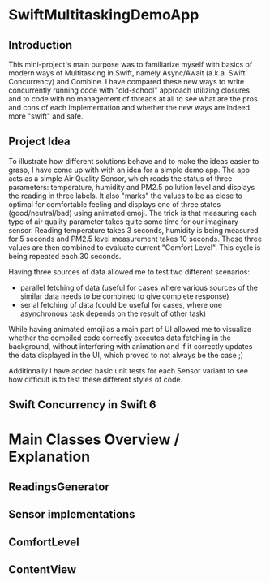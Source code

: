 # SwiftMultitaskingDemoApp


## Introduction

This mini-project's main purpose was to familiarize myself with basics of modern ways of Multitasking in Swift, namely Async/Await (a.k.a. Swift Concurrency) and Combine. I have compared these new ways to write concurrently running code with "old-school" approach utilizing closures and to code with no management of threads at all to see what are the pros and cons of each implementation and whether the new ways are indeed more "swift" and safe.

## Project Idea

To illustrate how different solutions behave and to make the ideas easier to grasp, I have come up with with an idea for a simple demo app. The app acts as a simple Air Quality Sensor, which reads the status of three parameters: temperature, humidity and PM2.5 pollution level and displays the reading in three labels. It also "marks" the values to be as close to optimal for comfortable feeling and displays one of three states (good/neutral/bad) using animated emoji. The trick is that measuring each type of air quality parameter takes quite some time for our imaginary sensor. Reading temperature takes 3 seconds, humidity is being measured for 5 seconds and PM2.5 level measurement takes 10 seconds. Those three values are then combined to evaluate current "Comfort Level". This cycle is being repeated each 30 seconds.

Having three sources of data allowed me to test two different scenarios:
- parallel fetching of data (useful for cases where various sources of the similar data needs to be combined to give complete response)
- serial fetching of data (could be useful for cases, where one asynchronous task depends on the result of other task)

While having animated emoji as a main part of UI allowed me to visualize whether the compiled code correctly executes data fetching in the background, without interfering with animation and if it correctly updates the data displayed in the UI, which proved to not always be the case ;) 

Additionally I have added basic unit tests for each Sensor variant to see how difficult is to test these different styles of code.

## Swift Concurrency in Swift 6

# Main Classes Overview / Explanation

## ReadingsGenerator

## Sensor implementations

## ComfortLevel

## ContentView




